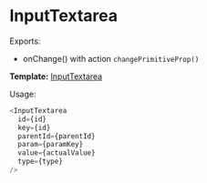 # InputTextarea

Exports:

* onChange() with action `changePrimitiveProp()`

__Template:__ [InputTextarea](#inputtextarea)

Usage:

```js static
<InputTextarea
  id={id}
  key={id}
  parentId={parentId}
  param={paramKey}
  value={actualValue}
  type={type}
/>
```
